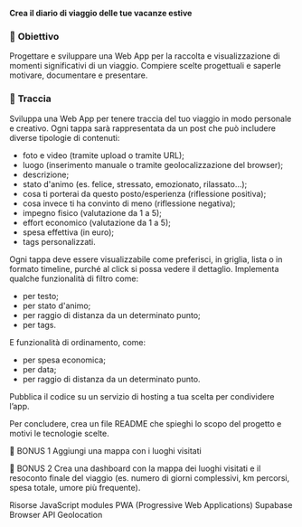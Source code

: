 **Crea il diario di viaggio delle tue vacanze estive**

### 🎯 **Obiettivo**

Progettare e sviluppare una Web App per la raccolta e visualizzazione di momenti significativi di un viaggio. Compiere scelte progettuali e saperle motivare, documentare e presentare.

### 📄 **Traccia**

Sviluppa una Web App per tenere traccia del tuo viaggio in modo personale e creativo. Ogni tappa sarà rappresentata da un post che può includere diverse tipologie di contenuti:

- foto e video (tramite upload o tramite URL);
- luogo (inserimento manuale o tramite geolocalizzazione del browser);
- descrizione;
- stato d'animo (es. felice, stressato, emozionato, rilassato…);
- cosa ti porterai da questo posto/esperienza (riflessione positiva);
- cosa invece ti ha convinto di meno (riflessione negativa);
- impegno fisico (valutazione da 1 a 5);
- effort economico (valutazione da 1 a 5);
- spesa effettiva (in euro);
- tags personalizzati.

Ogni tappa deve essere visualizzabile come preferisci, in griglia, lista o in formato timeline, purché al click si possa vedere il dettaglio.
Implementa qualche funzionalità di filtro come:

- per testo;
- per stato d'animo;
- per raggio di distanza da un determinato punto;
- per tags.

E funzionalità di ordinamento, come:

- per spesa economica;
- per data;
- per raggio di distanza da un determinato punto.

Pubblica il codice su un servizio di hosting a tua scelta per condividere l’app.

Per concludere, crea un file README che spieghi lo scopo del progetto e motivi le tecnologie scelte.

🌟 BONUS 1
Aggiungi una mappa con i luoghi visitati

🌟 BONUS 2
Crea una dashboard con la mappa dei luoghi visitati e il resoconto finale del viaggio (es. numero di giorni complessivi, km percorsi, spesa totale, umore più frequente).

Risorse
JavaScript modules
PWA (Progressive Web Applications)
Supabase
Browser API Geolocation
